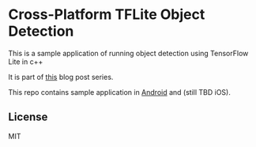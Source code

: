 # Cross-Platform TFLite Object Detection

This is a sample application of running object detection using TensorFlow Lite in c++

It is part of [this](https://www.thecodingnotebook.com/2019/11/cross-platform-object-detection-with.html) blog post series.

This repo contains sample application in [Android](https://github.com/ValYouW/crossplatform-tflite-object-detecion/tree/master/android) and (still TBD iOS).

## License
MIT
